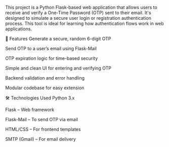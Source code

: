 This project is a Python Flask-based web application that allows users to receive and verify a One-Time Password (OTP) sent to their email. It's designed to simulate a secure user login or registration authentication process. This tool is ideal for learning how authentication flows work in web applications.

🚀 Features
Generate a secure, random 6-digit OTP

Send OTP to a user’s email using Flask-Mail

OTP expiration logic for time-based security

Simple and clean UI for entering and verifying OTP

Backend validation and error handling

Modular codebase for easy extension

🛠️ Technologies Used
Python 3.x

Flask – Web framework

Flask-Mail – To send OTP via email

HTML/CSS – For frontend templates

SMTP (Gmail) – For email delivery
